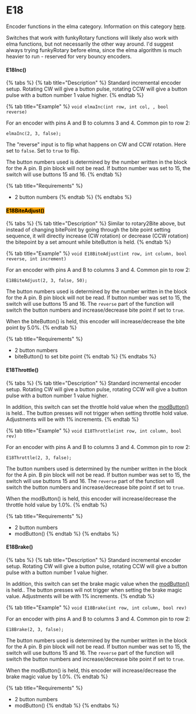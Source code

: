 # E18

Encoder functions in the elma category. Information on this category [here](./#elma).

Switches that work with funkyRotary functions will likely also work with elma functions, but not necessarily the other way around. I'd suggest always trying funkyRotary before elma, since the elma algorithm is much heavier to run - reserved for very bouncy encoders.&#x20;

#### E18Inc()

{% tabs %}
{% tab title="Description" %}
Standard incremental encoder setup. Rotating CW will give a button pulse, rotating CCW will give a button pulse with a button number 1 value higher.
{% endtab %}

{% tab title="Example" %}
`void elmaInc(int row, int col, , bool reverse)`

For an encoder with pins A and B to columns 3 and 4. Common pin to row 2:

`elmaInc(2, 3, false);`

The "reverse" input is to flip what happens on CW and CCW rotation. Here set to `false`. Set to `true` to flip.&#x20;

The button numbers used is determined by the number written in the block for the A pin. B pin block will not be read. If button number was set to 15, the switch will use buttons 15 and 16.&#x20;
{% endtab %}

{% tab title="Requirements" %}
* 2 button numbers
{% endtab %}
{% endtabs %}

#### <mark style="background-color:orange;">E18BiteAdjust()</mark>

{% tabs %}
{% tab title="Description" %}
Similar to rotary2Bite above, but instead of changing bitePoint by going through the bite point setting sequence, it will directly increase (CW rotation) or decrease (CCW rotation) the bitepoint by a set amount while biteButton is held.
{% endtab %}

{% tab title="Example" %}
`void E18BiteAdjust(int row, int column, bool reverse, int increment)`

For an encoder with pins A and B to columns 3 and 4. Common pin to row 2:

`E18BiteAdjust(2, 3, false, 50);`

The button numbers used is determined by the number written in the block for the A pin. B pin block will not be read. If button number was set to 15, the switch will use buttons 15 and 16. The `reverse` part of the function will switch the button numbers and increase/decrease bite point if set to `true`.

When the biteButton() is held, this encoder will increase/decrease the bite point by 5.0%.&#x20;
{% endtab %}

{% tab title="Requirements" %}
* 2 button numbers
* biteButton() to set bite point
{% endtab %}
{% endtabs %}

#### E18Throttle()

{% tabs %}
{% tab title="Description" %}
Standard incremental encoder setup. Rotating CW will give a button pulse, rotating CCW will give a button pulse with a button number 1 value higher.

In addition, this switch can set the throttle hold value when the [modButton()](../function-button.md#modbutton) is held.. The button presses will not trigger when setting throttle hold value. Adjustments will be with 1% increments. &#x20;
{% endtab %}

{% tab title="Example" %}
`void E18Throttle(int row, int column, bool rev)`

For an encoder with pins A and B to columns 3 and 4. Common pin to row 2:

`E18Throttle(2, 3, false);`

The button numbers used is determined by the number written in the block for the A pin. B pin block will not be read. If button number was set to 15, the switch will use buttons 15 and 16. The `reverse` part of the function will switch the button numbers and increase/decrease bite point if set to `true`.

When the modButton() is held, this encoder will increase/decrease the throttle hold value by 1.0%.&#x20;
{% endtab %}

{% tab title="Requirements" %}
* 2 button numbers
* modButton()
{% endtab %}
{% endtabs %}

#### E18Brake()

{% tabs %}
{% tab title="Description" %}
Standard incremental encoder setup. Rotating CW will give a button pulse, rotating CCW will give a button pulse with a button number 1 value higher.

In addition, this switch can set the brake magic value when the [modButton()](../function-button.md#modbutton) is held.. The button presses will not trigger when setting the brake magic value. Adjustments will be with 1% increments. &#x20;
{% endtab %}

{% tab title="Example" %}
`void E18Brake(int row, int column, bool rev)`

For an encoder with pins A and B to columns 3 and 4. Common pin to row 2:

`E18Brake(2, 3, false);`

The button numbers used is determined by the number written in the block for the A pin. B pin block will not be read. If button number was set to 15, the switch will use buttons 15 and 16. The `reverse` part of the function will switch the button numbers and increase/decrease bite point if set to `true`.

When the modButton() is held, this encoder will increase/decrease the brake magic value by 1.0%.&#x20;
{% endtab %}

{% tab title="Requirements" %}
* 2 button numbers
* modButton()
{% endtab %}
{% endtabs %}

